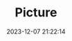 ---
weight: 1
images:
- /images/edited/93.jpeg
title: Picture
date: 2023-12-07 21:22:14
tags: [luminar neo,work,24-70mm F2.8 DG DN | Art 019,ILCE-7M3,70.0,person]
---